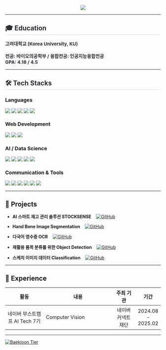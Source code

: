 <div align= "center">
    <img src="https://capsule-render.vercel.app/api?type=waving&color=random&height=180&text=DONGHWAN's%20GITHUB&animation=fadeIn&fontColor=ffffff&fontSize=50" />
</div>

---

<div style="text-align: left;"> 
<h2 style="border-bottom: 1px solid #d8dee4; color: #282d33;"> 🎓 Education </h2>  
<div style="font-weight: 700; font-size: 15px; text-align: left; color: #282d33;">
    고려대학교 (Korea University, KU)  
    <br><br> 전공: 바이오의공학부 / 융합전공: 인공지능융합전공  
    <br> GPA: 4.18 / 4.5  
</div> 
</div>

---

<h2 style="border-bottom: 1px solid #d8dee4; color: #282d33;"> 🛠️ Tech Stacks </h2>

### Languages
<div>
    <img src="https://img.shields.io/badge/Python-3776AB?style=for-the-badge&logo=Python&logoColor=white">
    <img src="https://img.shields.io/badge/Java-007396?style=for-the-badge&logo=Java&logoColor=white">
    <img src="https://img.shields.io/badge/HTML5-E34F26?style=for-the-badge&logo=HTML5&logoColor=white">
    <img src="https://img.shields.io/badge/CSS3-1572B6?style=for-the-badge&logo=CSS3&logoColor=white">
    <img src="https://img.shields.io/badge/JavaScript-F7DF1E?style=for-the-badge&logo=JavaScript&logoColor=white">
</div>  

### Web Development
<div>
    <img src="https://img.shields.io/badge/React-61DAFB?style=for-the-badge&logo=React&logoColor=white">
    <img src="https://img.shields.io/badge/Spring-6DB33F?style=for-the-badge&logo=Spring&logoColor=white">
    <img src="https://img.shields.io/badge/FastAPI-009688?style=for-the-badge&logo=FastAPI&logoColor=white">
</div>

### AI / Data Science
<div>
    <img src="https://img.shields.io/badge/PyTorch-EE4C2C?style=for-the-badge&logo=PyTorch&logoColor=white">
    <img src="https://img.shields.io/badge/OpenCV-5C3EE8?style=for-the-badge&logo=OpenCV&logoColor=white">
    <img src="https://img.shields.io/badge/pandas-150458?style=for-the-badge&logo=pandas&logoColor=white">
    <img src="https://img.shields.io/badge/seaborn-009688?style=for-the-badge&logo=seaborn&logoColor=white">
    <img src="https://img.shields.io/badge/Hugging%20Face-FFD54F?style=for-the-badge&logo=HuggingFace&logoColor=white">
</div>

### Communication & Tools
<div>
    <img src="https://img.shields.io/badge/Notion-000000?style=for-the-badge&logo=Notion&logoColor=white">
    <img src="https://img.shields.io/badge/Slack-4A154B?style=for-the-badge&logo=Slack&logoColor=white">
    <img src="https://img.shields.io/badge/Git-F05032?style=for-the-badge&logo=Git&logoColor=white">
    <img src="https://img.shields.io/badge/Github-181717?style=for-the-badge&logo=Github&logoColor=white">
    <img src="https://img.shields.io/badge/Docker-2496ED?style=for-the-badge&logo=Docker&logoColor=white">
    <img src="https://img.shields.io/badge/Jira-0052CC?style=for-the-badge&logo=Jira&logoColor=white">
</div>

---

## 🚀 Projects  

- **AI 스마트 재고 관리 솔루션 STOCKSENSE**&nbsp;&nbsp;&nbsp; [![GitHub](https://img.shields.io/badge/GitHub-181717?style=flat-square&logo=github&logoColor=white)](https://github.com/Donghwan127/level4-cv-finalproject-hackathon-cv-14-lv3)

- **Hand Bone Image Segmentation**&nbsp;&nbsp;&nbsp; [![GitHub](https://img.shields.io/badge/GitHub-181717?style=flat-square&logo=github&logoColor=white)](https://github.com/Donghwan127/level2-cv-semanticsegmentation-cv-14-lv3)

- **다국어 영수증 OCR**&nbsp;&nbsp;&nbsp; [![GitHub](https://img.shields.io/badge/GitHub-181717?style=flat-square&logo=github&logoColor=white)](https://github.com/Donghwan127/multilingual-receipt-OCR)

- **재활용 품목 분류를 위한 Object Detection**&nbsp;&nbsp;&nbsp; [![GitHub](https://img.shields.io/badge/GitHub-181717?style=flat-square&logo=github&logoColor=white)](https://github.com/Donghwan127/level2-objectdetection-cv-18)

- **스케치 이미지 데이터 Classification**&nbsp;&nbsp;&nbsp; [![GitHub](https://img.shields.io/badge/GitHub-181717?style=flat-square&logo=github&logoColor=white)](https://github.com/Donghwan127/level1-imageclassification-cv-18)

---

## 💼 Experience  

<table>
    <thead>
        <tr>
            <th style="text-align: center; width: 25%;">활동</th>
            <th style="text-align: center; width: 45%;">내용</th>
            <th style="text-align: center; width: 15%;">주최 기관</th>
            <th style="text-align: center; width: 15%;">기간</th>
        </tr>
    </thead>
    <tbody>
        <tr>
            <td style="text-align: center;">네이버 부스트캠프 AI Tech 7기</td>
            <td>Computer Vision</td>
            <td style="text-align: center;">네이버 커넥트재단</td>
            <td style="text-align: center;">2024.08 - 2025.02</td>
        </tr>
    </tbody>
</table>

---

<div style="text-align: left;">
    <a href="https://solved.ac/skjs002">
        <img src="http://mazassumnida.wtf/api/v2/generate_badge?boj=skjs002" alt="Baekjoon Tier">
    </a>
</div>
